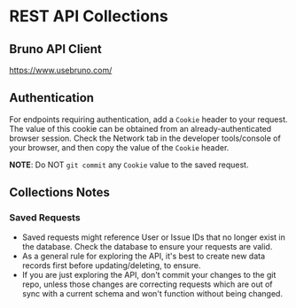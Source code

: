 # REST API Collections

## Bruno API Client
https://www.usebruno.com/

## Authentication
For endpoints requiring authentication, add a `Cookie` header to your request. The value of this cookie can be obtained from an already-authenticated browser session. Check the Network tab in the developer tools/console of your browser, and then copy the value of the `Cookie` header.

**NOTE**: Do NOT `git commit` any `Cookie` value to the saved request.

## Collections Notes

### Saved Requests
- Saved requests might reference User or Issue IDs that no longer exist in the database. Check the database to ensure your requests are valid. 
- As a general rule for exploring the API, it's best to create new data records first before updating/deleting, to ensure.
- If you are just exploring the API, don't commit your changes to the git repo, unless those changes are correcting requests which are out of sync with a current schema and won't function without being changed.

